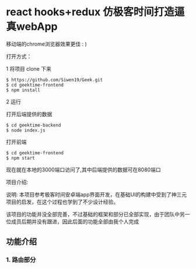 # react hooks+redux 仿极客时间打造逼真webApp
移动端的chrome浏览器效果更佳 : )

打开方式：

1 将项目 clone 下来 
```
$ https://github.com/Siwen19/Geek.git
$ cd geektime-frontend
$ npm install
```
2 运行 

打开后端提供的数据
```
$ cd geektime-backend 
$ node index.js 
```
打开前端
```
$ cd geektime-frontend 
$ npm start
```
现在就在本地的3000端口访问了,其中后端提供的数据可在8080端口

项目介绍:

说明: 本项目参考极客时间安卓端app界面开发，在基础UI的构建中受到了神三元项目的启发，在这个过程也学到了不少设计经验。

该项目的功能并没全部完善，不过基础的框架和部分已全部实现，由于团队中另一位成员后期并没有跟进，因此后面的功能全部由我个人完成

## 功能介绍
### 1. 路由部分
